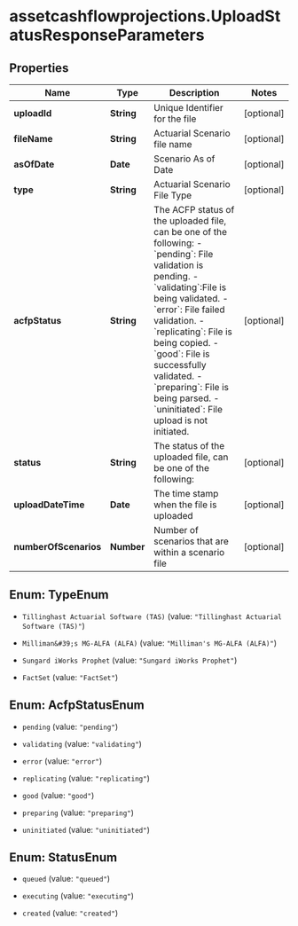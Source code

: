 # assetcashflowprojections.UploadStatusResponseParameters

## Properties

Name | Type | Description | Notes
------------ | ------------- | ------------- | -------------
**uploadId** | **String** | Unique Identifier for the file | [optional] 
**fileName** | **String** | Actuarial Scenario file name | [optional] 
**asOfDate** | **Date** | Scenario As of Date | [optional] 
**type** | **String** | Actuarial Scenario File Type | [optional] 
**acfpStatus** | **String** | The ACFP status of the uploaded file, can be one of the following: - &#x60;pending&#x60;: File validation is pending. - &#x60;validating&#x60;:File is being validated. - &#x60;error&#x60;: File failed validation.  - &#x60;replicating&#x60;: File is being copied. - &#x60;good&#x60;: File is successfully validated. - &#x60;preparing&#x60;: File is being parsed.  - &#x60;uninitiated&#x60;: File upload is not initiated. | [optional] 
**status** | **String** | The status of the uploaded file, can be one of the following: | [optional] 
**uploadDateTime** | **Date** | The time stamp when the file is uploaded | [optional] 
**numberOfScenarios** | **Number** | Number of scenarios that are within a scenario file | [optional] 



## Enum: TypeEnum


* `Tillinghast Actuarial Software (TAS)` (value: `"Tillinghast Actuarial Software (TAS)"`)

* `Milliman&#39;s MG-ALFA (ALFA)` (value: `"Milliman's MG-ALFA (ALFA)"`)

* `Sungard iWorks Prophet` (value: `"Sungard iWorks Prophet"`)

* `FactSet` (value: `"FactSet"`)





## Enum: AcfpStatusEnum


* `pending` (value: `"pending"`)

* `validating` (value: `"validating"`)

* `error` (value: `"error"`)

* `replicating` (value: `"replicating"`)

* `good` (value: `"good"`)

* `preparing` (value: `"preparing"`)

* `uninitiated` (value: `"uninitiated"`)





## Enum: StatusEnum


* `queued` (value: `"queued"`)

* `executing` (value: `"executing"`)

* `created` (value: `"created"`)




